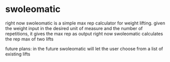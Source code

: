 # swoleomatic
right now swoleomatic is a simple max rep calculator for weight lifting.
given the weight input in the desired unit of measure and the number of repetitions, it gives the max rep as output
right now swoleomatic calculates the rep max of two lifts

future plans:
in the future swoleomatic will let the user choose from a list of existing lifts
